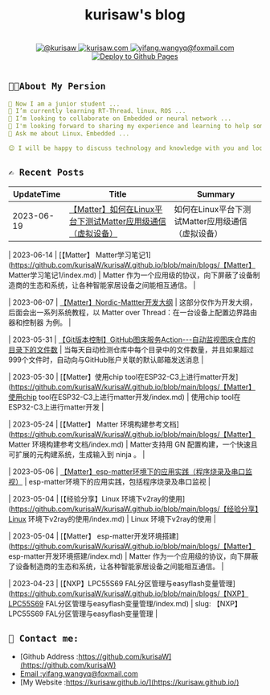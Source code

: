 <div align="center">
   <h1>kurisaw's blog</h1>
</div>

<div align="center" style="margin: 40px 0">
   <a href="https://github.com/kurisaW">
      <img src="https://img.shields.io/badge/GitHub-%40kurisaw-181717?style=flat-square&logo=github" 
      alt="@kurisaw" />
   </a>
   <a href="https://kurisaw.netlify.app/">
      <img src="https://img.shields.io/badge/website-kurisaw.eu.org-brightgreen?style=flat-square"
      alt="kurisaw.com" />
   </a>
   <a href="mailto:yifang.wangyq@foxmail.com">
      <img src="https://img.shields.io/badge/Email-yifang.wangyq@foxmail.com-blue?style=flat-square&logo=gmail" 
      alt="yifang.wangyq@foxmail.com"/>
   </a>
   <a href="https://github.com/kurisaW/kurisaW.github.io/actions/workflows/deploy.yml">
     <img src="https://github.com/kurisaW/kurisaW.github.io/actions/workflows/deploy.yml/badge.svg" 
     alt="Deploy to Github Pages">  
   </a>
</div>


## `👨‍💻About My Persion`

```yaml
🔭 Now I am a junior student ...
🌱 I’m currently learning RT-Thread、linux、ROS ...
👯 I’m looking to collaborate on Embedded or neural network ...
🤔 I'm looking forward to sharing my experience and learning to help some beginners get through the rookie phase faster ...
💬 Ask me about Linux、Embedded ...

😊 I will be happy to discuss technology and knowledge with you and look forward to your visit!
```

## `✍️ Recent Posts`
| UpdateTime | Title | Summary |
| ---------- | ----- | ------- |
| 2023-06-19 | [【Matter】如何在Linux平台下测试Matter应用级通信（虚拟设备）](https://github.com/kurisaW/kurisaW.github.io/blob/main/blogs/【Matter】如何在Linux平台下测试Matter应用级通信（虚拟设备）/index.md) | 如何在Linux平台下测试Matter应用级通信（虚拟设备） |

| 2023-06-14 | [【Matter】 Matter学习笔记1](https://github.com/kurisaW/kurisaW.github.io/blob/main/blogs/【Matter】 Matter学习笔记1/index.md) | Matter 作为一个应用级的协议，向下屏蔽了设备制造商的生态和系统，让各种智能家居设备之间能相互通信。 |

| 2023-06-07 | [【Matter】Nordic-Mattter开发大纲](https://github.com/kurisaW/kurisaW.github.io/blob/main/blogs/【Matter】Nordic-Mattter开发大纲/index.md) | 这部分仅作为开发大纲，后面会出一系列系统教程，以 Matter over Thread：在一台设备上配置边界路由器和控制器 为例。 |

| 2023-05-31 | [【Git版本控制】GitHub图床服务Action---自动监视图床仓库的目录下的文件数](https://github.com/kurisaW/kurisaW.github.io/blob/main/blogs/【Git版本控制】GitHub图床服务Action---自动监视图床仓库的目录下的文件数/index.md) | 当每天自动检测仓库中每个目录中的文件数量，并且如果超过999个文件时，自动向与GitHub账户关联的默认邮箱发送消息 |

| 2023-05-30 | [【Matter】使用chip tool在ESP32-C3上进行matter开发](https://github.com/kurisaW/kurisaW.github.io/blob/main/blogs/【Matter】使用chip tool在ESP32-C3上进行matter开发/index.md) | 使用chip tool在ESP32-C3上进行matter开发 |

| 2023-05-24 | [【Matter】 Matter 环境构建参考文档](https://github.com/kurisaW/kurisaW.github.io/blob/main/blogs/【Matter】 Matter 环境构建参考文档/index.md) | Matter支持用 GN 配置构建，一个快速且可扩展的元构建系统，生成输入到 ninja 。 |

| 2023-05-06 | [【Matter】esp-matter环境下的应用实践（程序烧录及串口监视）](https://github.com/kurisaW/kurisaW.github.io/blob/main/blogs/【Matter】esp-matter环境下的应用实践（程序烧录及串口监视）/index.md) | esp-matter环境下的应用实践，包括程序烧录及串口监视 |

| 2023-05-04 | [【经验分享】Linux 环境下v2ray的使用](https://github.com/kurisaW/kurisaW.github.io/blob/main/blogs/【经验分享】Linux 环境下v2ray的使用/index.md) | Linux 环境下v2ray的使用 |

| 2023-05-04 | [【Matter】 esp-matter开发环境搭建](https://github.com/kurisaW/kurisaW.github.io/blob/main/blogs/【Matter】 esp-matter开发环境搭建/index.md) | Matter 作为一个应用级的协议，向下屏蔽了设备制造商的生态和系统，让各种智能家居设备之间能相互通信。 |

| 2023-04-23 | [【NXP】LPC55S69 FAL分区管理与easyflash变量管理](https://github.com/kurisaW/kurisaW.github.io/blob/main/blogs/【NXP】LPC55S69 FAL分区管理与easyflash变量管理/index.md) | slug: 【NXP】LPC55S69 FAL分区管理与easyflash变量管理 |

## `📠 Contact me:`

* [Github Address :https://github.com/kurisaW](https://github.com/kurisaW)
* [Email :yifang.wangyq@foxmail.com](mailto:yifang.wangyq@foxmail.com)
* [My Website :https://kurisaw.github.io/](https://kurisaw.github.io/)

